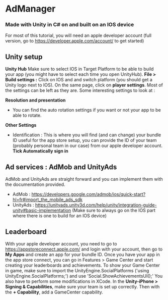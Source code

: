 # AdManager
### Made with Unity in C# on and built on an IOS device

For most of this tutorial, you will need an apple developer account (full version, go to https://developer.apple.com/account/ to get started)

## Unity setup
**Unity Hub** Make sure to select IOS in Target Platform to be able to build your app (you might have to select each time you open UnityHub).
**File > Build settings :** Click on IOS and and switch platform (you should get a Unity logo next to IOS).
On the same page, click on **player settings**. Most of the settings can be left as they are.
Some interesting settings to look at :

**Resolution and presentation**
- You can find the auto rotation settings if you want or not your app to be able to rotate.

**Other Settings**
- Identification : This is where you will find (and can change) your bundle ID useful for the app store setup, you can provide the ID of your team
(probably personal team in our case) from our apple developer account. **Tick Automatically sign in**

## Ad services : AdMob and UnityAds
AdMob and UnityAds are straight forward and you can implement them with the documentation provided.
- AdMob : https://developers.google.com/admob/ios/quick-start?hl=fr#import_the_mobile_ads_sdk
- UnityAds : https://unityads.unity3d.com/help/unity/integration-guide-unity#basic-implementation
(Make sure to always go on the IOS part where there is one to build for an IOS device)

## Leaderboard
With your apple developer account, you need to go to https://appstoreconnect.apple.com/ and login with your account,
 then go to **My Apps** and create an app for your bundle ID.
Once you have your app in the app store connect, you can go in Features > Game Center and start creating your leaderboards and achievements.
To show your Game Center in game, make sure to import the UnityEngine.SocialPlatforms ('using UnityEngine.SocialPlatforms;') and use 'Social.ShowAchievementsUI();'
You also have to perform some modifications in XCode. In the **Unity-iPhone > Signing & Capabilities**, make sure your team is set up correctly. Then with
the **+ Capability**, add a GameCenter capability.

